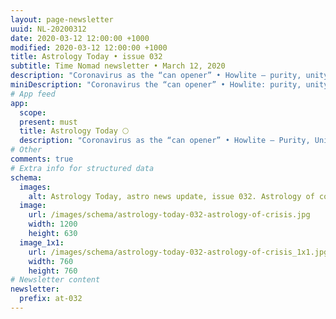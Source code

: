 ```yaml
---
layout: page-newsletter
uuid: NL-20200312
date: 2020-03-12 12:00:00 +1000
modified: 2020-03-12 12:00:00 +1000
title: Astrology Today • issue 032
subtitle: Time Nomad newsletter • March 12, 2020
description: "Coronavirus as the “can opener” • Howlite — purity, unity and harmony… read our regular astrological knowledge stories and news updates."
miniDescription: "Coronavirus the “can opener” • Howlite: purity, unity and harmony"
# App feed
app:
  scope: 
  present: must
  title: Astrology Today 🌕
  description: "Coronavirus as the “can opener” • Howlite — Purity, Unity and Harmony"
# Other
comments: true
# Extra info for structured data
schema:
  images:
    alt: Astrology Today, astro news update, issue 032. Astrology of coronavirus
  image:
    url: /images/schema/astrology-today-032-astrology-of-crisis.jpg
    width: 1200
    height: 630
  image_1x1:
    url: /images/schema/astrology-today-032-astrology-of-crisis_1x1.jpg
    width: 760
    height: 760
# Newsletter content
newsletter:
  prefix: at-032
---
```

